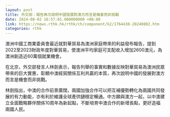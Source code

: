 ```yaml
---
layout: post
title: 外交部：報告再次說明中國發展對澳方而言是機會而非挑戰
date: 2024-08-02 16:57:01.000000000 +08:00
link: https://news.rthk.hk/rthk/ch/component/k2/1764438-20240802.htm
categories: rthk
---
```


澳洲中國工商業委員會最近就對華貿易為澳洲家庭帶來的利益發布報告，提到2022至2023財政年度對華貿易，使澳洲平均家庭可支配收入增加2600澳元，為澳洲創造近60萬個就業機會。

在北京，外交部發言人林劍表示，報告列舉的事實和數據反映對華貿易為澳洲民眾帶來的巨大實惠，彰顯中澳經貿關係互利共贏的本質，再次說明中國的發展對澳方而言是機會而非挑戰。

林劍指出，中澳的合作前景廣闊，兩國加強合作可以把互補優勢轉化為兩國共同發展的有力動能，亦有利於維護全球產供鏈穩定暢通。中方願與澳方一起，以中澳建立全面戰略夥伴關係10周年為新起點，不斷培育中澳合作的新增長點，更好造福兩國人民。

